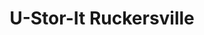 ---
title: "U-Stor-It Ruckersville"
url: /ruckersville/u-stor-it-ruckersville/
shop: storage rental
---